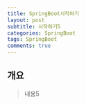 ```yaml
---
title: SpringBoot시작하기
layout: post
subtitle: 시작하기5
categories: SpringBoot
tags: SpringBoot
comments: true
---
```


## 개요
> 내용5
